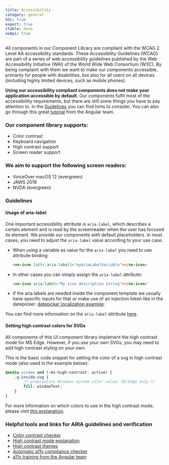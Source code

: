 ```yaml
---
title: Accessibility
category: general
b2c: true
expert: true
stable: done
noApi: true
---
```


All components in our Component Library are compliant with the WCAG 2 Level AA accessibility standards. These Accessibility Guidelines (WCAG) are part of a series of web accessibility guidelines published by the Web Accessibility Initiative (WAI) of the World Wide Web Consortium (W3C). By being complaint with them we want to make our components accessible, primarily for people with disabilities, but also for all users on all devices (including highly limited devices, such as mobile phones).

**Using our accessibility compliant components does not make your application accessible by default.** Our components fulfil most of the accessibiility requirements, but there are still some things you have to pay attention to. In the [Guidelines](./documentation/accessibility/overview#guidelines) you can find hints to consider. You can also go through this great [tutorial](https://codelabs.developers.google.com/angular-a11y#0) from the Angular team.

### Our component library supports:

-   Color contrast
-   Keyboard navigation
-   High contrast support
-   Screen reader support

### We aim to support the following screen readers:

-   VoiceOver macOS 12 (evergreen)
-   JAWS 2019
-   NVDA (evergreen)

### Guidelines

#### Usage of aria-label

One important accessibility attribute is `aria-label`, which describes a certain element and is read by the screenreader when the user has focused its element. We provide our components with default placeholders. In most cases, you need to adjust the `aria-label` value according to your use case.

-   When using a variable as value for the `aria-label` you need to use attribute binding:

    ```html
    <nx-icon [attr.aria-label]="myAriaLabelVariable"></nx-icon>
    ```

-   In other cases you can simply assign the `aria-label` attribute:

    ```html
    <nx-icon aria-label="My icon description string"></nx-icon>`
    ```

-   If the aria labels are needed inside the component template we usually have specific inputs for that or make use of an injection token like in the datepicker: [datepicker localization example](./documentation/datefield/overview#localizing-labels-and-messages).

You can find more information on the `aria-label` attribute [here](https://www.w3.org/TR/wai-aria/#aria-label).

#### Setting high contrast colors for SVGs

All components of this UI component library implement the high contrast mode for MS Edge. However, if you use your own SVGs, you may need to add high contrast styling on your own.

This is the basic code snippet for setting the color of a svg in high contrast mode (also used in the example below):

```scss
@media screen and (-ms-high-contrast: active) {
    .g-inside-svg {
        /* proprietary Windows system color value; IE/Edge only */
        fill: windowText;
    }
}
```

For more information on which colors to use in the high contrast mode, please visit [this explanation](https://docs.microsoft.com/en-us/windows/uwp/design/accessibility/high-contrast-themes#high-contrast-colors).

<!-- example(accessibility-high-contrast-svg) -->

### Helpful tools and links for ARIA guidelines and verification

-   [Color contrast checker](https://webaim.org/resources/contrastchecker/)
-   [High contrast mode explanation](https://github.com/MicrosoftEdge/MSEdgeExplainers/blob/master/Accessibility/HighContrast/explainer.md)
-   [High contrast themes](https://docs.microsoft.com/en-us/windows/uwp/design/accessibility/high-contrast-themes)
-   [Automatic a11y compliance checker](https://www.deque.com/axe)
-   [a11y training from the Angular team](https://codelabs.developers.google.com/angular-a11y#0)
